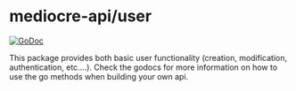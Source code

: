 # mediocre-api/user

[![GoDoc](https://godoc.org/github.com/mediocregopher/mediocre-api/user?status.svg)](https://godoc.org/github.com/mediocregopher/mediocre-api/user)

This package provides both basic user functionality (creation, modification,
authentication, etc....). Check the godocs for more information on how to use the
go methods when building your own api.
